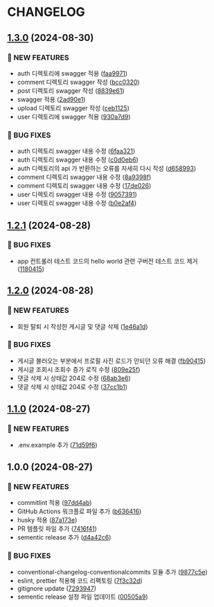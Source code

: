 # CHANGELOG

## [1.3.0](https://github.com/startup-life/nest-backend/compare/v1.2.1...v1.3.0) (2024-08-30)

### 🚀 NEW FEATURES

* auth 디렉토리에 swagger 적용 ([faa9971](https://github.com/startup-life/nest-backend/commit/faa9971d39bc13c20fc065de972c3227384d4d30))
* comment 디렉토리 swagger 작성 ([bcc0320](https://github.com/startup-life/nest-backend/commit/bcc03205f394187b3b21479b90c583e9bbcc240d))
* post 디렉토리 swagger 작성 ([8839e61](https://github.com/startup-life/nest-backend/commit/8839e61cd4161ccff1dabbbf994ded2d9efb3917))
* swagger 적용 ([2ad90e1](https://github.com/startup-life/nest-backend/commit/2ad90e182255b5ce4b26c1895e77b72cf1fcfbbd))
* upload 디렉토리 swagger 작성 ([ceb1125](https://github.com/startup-life/nest-backend/commit/ceb1125878f6433fdff96af1b34c8ffaf5e4ee5d))
* user 디렉토리에 swagger 적용 ([930a7d9](https://github.com/startup-life/nest-backend/commit/930a7d955f0d8eaf5c4ed5068af0eeb04c0bda85))

### 🐛 BUG FIXES

* auth 디렉토리 swagger 내용 수정 ([6faa321](https://github.com/startup-life/nest-backend/commit/6faa3213fab3bb090304b4038421b6fcc9ca6a2f))
* auth 디렉토리 swagger 내용 수정 ([c0d0eb6](https://github.com/startup-life/nest-backend/commit/c0d0eb6d35e030362a46719b91d403f951888377))
* auth 디렉토리의 api 가 반환하는 오류를 자세히 다시 작성 ([d658993](https://github.com/startup-life/nest-backend/commit/d658993018b1787e0dfaf2ddc8754dccb1100a1c))
* comment 디렉토리 swagger 내용 수정 ([8a9398f](https://github.com/startup-life/nest-backend/commit/8a9398f6029cea8b62cfb2ccf73f69d6e129035a))
* comment 디렉토리 swagger 내용 수정 ([17de026](https://github.com/startup-life/nest-backend/commit/17de0268c78ad5e65da4ec9b912ac56c378c46df))
* user 디렉토리 swagger 내용 수정 ([9057391](https://github.com/startup-life/nest-backend/commit/9057391d50c790af7618b5ccafe5870381c42cf2))
* user 디렉토리 swagger 내용 수정 ([b0e2af4](https://github.com/startup-life/nest-backend/commit/b0e2af42ffa052cdde447af4554ef1a40d4c080f))

## [1.2.1](https://github.com/startup-life/nest-backend/compare/v1.2.0...v1.2.1) (2024-08-28)

### 🐛 BUG FIXES

* app 컨트롤러 테스트 코드의 hello world 관련 구버전 테스트 코드 제거 ([1180415](https://github.com/startup-life/nest-backend/commit/118041506e2dedac950b26abb6de915bcb85892b))

## [1.2.0](https://github.com/startup-life/nest-backend/compare/v1.1.0...v1.2.0) (2024-08-28)

### 🚀 NEW FEATURES

* 회원 탈퇴 시 작성한 게시글 및 댓글 삭제 ([1e46a1d](https://github.com/startup-life/nest-backend/commit/1e46a1d6bc24f06f3fdc92880b99e7ee63fdd5ef))

### 🐛 BUG FIXES

* 게시글 불러오는 부분에서 프로필 사진 로드가 안되던 오류 해결 ([fb90415](https://github.com/startup-life/nest-backend/commit/fb90415ab5f42cf235b9b35202bdd81f82668be7))
* 게시글 조회시 조회수 증가 로직 수정 ([809e25f](https://github.com/startup-life/nest-backend/commit/809e25f32abc8ba11e3902d0435f4c188ca62ae3))
* 댓글 삭제 시 상태값 204로 수정 ([68ab3e6](https://github.com/startup-life/nest-backend/commit/68ab3e636ed58ad90ccc2ea2fd86c51ca6ab17b9))
* 댓글 삭제 시 상태값 204로 수정 ([37cc1b1](https://github.com/startup-life/nest-backend/commit/37cc1b1a24f455b51ae1cba8bdac190c7ec1bf48))

## [1.1.0](https://github.com/startup-life/nest-backend/compare/v1.0.0...v1.1.0) (2024-08-27)

### 🚀 NEW FEATURES

* .env.example 추가 ([71d59f6](https://github.com/startup-life/nest-backend/commit/71d59f68be6cca7fe2141cf9f6a7ebae689b6697))

## 1.0.0 (2024-08-27)

### 🚀 NEW FEATURES

* commitlint 적용 ([97dd4ab](https://github.com/startup-life/nest-backend/commit/97dd4ab53441595d902ede3b732e8067a8ceb70f))
* GitHub Actions 워크플로 파일 추가 ([b636416](https://github.com/startup-life/nest-backend/commit/b636416ac8a848e849d12f7faca2f61ffc9e6188))
* husky 적용 ([87a173e](https://github.com/startup-life/nest-backend/commit/87a173ede6ccf252c373f739884ee138c16e715f))
* PR 템플릿 파일 추가 ([7416f41](https://github.com/startup-life/nest-backend/commit/7416f412db465a94ec88547c39cab1aa667934d2))
* sementic release 추가 ([d4a42c6](https://github.com/startup-life/nest-backend/commit/d4a42c632004e9f820c53b35183a0c7c346ad048))

### 🐛 BUG FIXES

* conventional-changelog-conventionalcommits 모듈 추가 ([9877c5e](https://github.com/startup-life/nest-backend/commit/9877c5e667d05b7f0969f33682a4f71ff7b61bc5))
* eslint, prettier 적용해 코드 리팩토링 ([7f3c32d](https://github.com/startup-life/nest-backend/commit/7f3c32df8df284f91084725f9f9612ea5779a2e6))
* gitignore update ([7293947](https://github.com/startup-life/nest-backend/commit/7293947c649c1be5bc7f1ef6b8142d6d09125e49))
* sementic release 설정 파일 업데이트 ([00505a9](https://github.com/startup-life/nest-backend/commit/00505a9e1cf5ebaa07509b686d76d38604c63d33))
